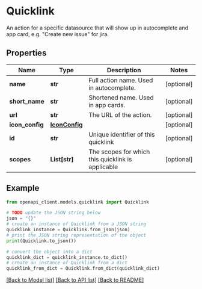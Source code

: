 # Quicklink

An action for a specific datasource that will show up in autocomplete and app card, e.g. \"Create new issue\" for jira.

## Properties

Name | Type | Description | Notes
------------ | ------------- | ------------- | -------------
**name** | **str** | Full action name. Used in autocomplete. | [optional] 
**short_name** | **str** | Shortened name. Used in app cards. | [optional] 
**url** | **str** | The URL of the action. | [optional] 
**icon_config** | [**IconConfig**](IconConfig.md) |  | [optional] 
**id** | **str** | Unique identifier of this quicklink | [optional] 
**scopes** | **List[str]** | The scopes for which this quicklink is applicable | [optional] 

## Example

```python
from openapi_client.models.quicklink import Quicklink

# TODO update the JSON string below
json = "{}"
# create an instance of Quicklink from a JSON string
quicklink_instance = Quicklink.from_json(json)
# print the JSON string representation of the object
print(Quicklink.to_json())

# convert the object into a dict
quicklink_dict = quicklink_instance.to_dict()
# create an instance of Quicklink from a dict
quicklink_from_dict = Quicklink.from_dict(quicklink_dict)
```
[[Back to Model list]](../README.md#documentation-for-models) [[Back to API list]](../README.md#documentation-for-api-endpoints) [[Back to README]](../README.md)


